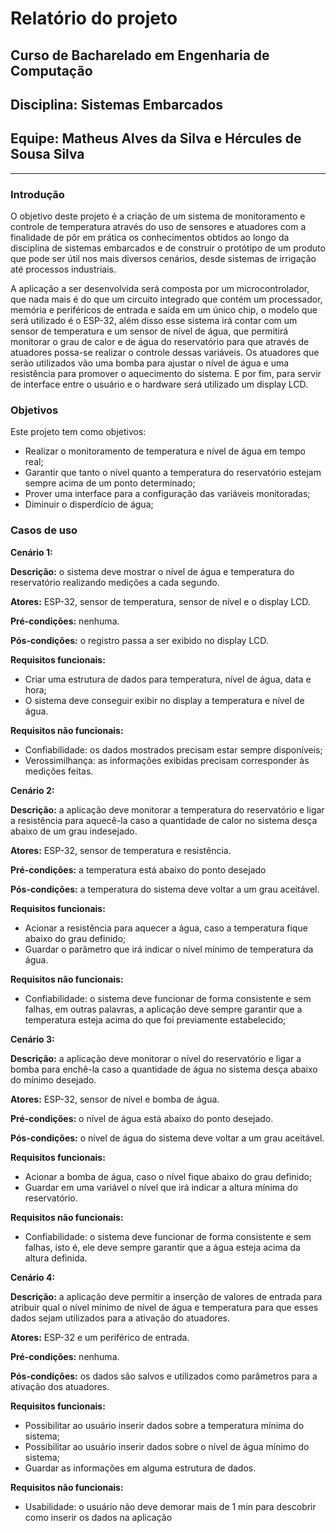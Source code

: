 # Relatório do projeto

## Curso de Bacharelado em Engenharia de Computação

## Disciplina: Sistemas Embarcados

## Equipe: Matheus Alves da Silva e Hércules de Sousa Silva

---

### Introdução

O objetivo deste projeto é a criação de um sistema de monitoramento e controle de temperatura através do uso de sensores e atuadores com a finalidade de pôr em prática os conhecimentos obtidos ao longo da disciplina de sistemas embarcados e de construir o protótipo de um produto que pode ser útil nos mais diversos cenários, desde sistemas de irrigação até processos industriais.

A aplicação a ser desenvolvida será composta por um microcontrolador, que nada mais é do que um circuito integrado que contém um processador, memória e periféricos de entrada e saída em um único chip, o modelo que será utilizado é o ESP-32, além disso esse sistema irá contar com um sensor de temperatura e um sensor de nível de água, que permitirá monitorar o grau de calor e de água do reservatório para que através de atuadores possa-se realizar o controle dessas variáveis. Os atuadores que serão utilizados vão uma bomba para ajustar o nível de água e uma resistência para promover o aquecimento do sistema. E por fim, para servir de interface entre o usuário e o hardware será utilizado um display LCD.

### Objetivos

Este projeto tem como objetivos:

- Realizar o monitoramento de temperatura e nível de água em tempo real;
- Garantir que tanto o nível quanto a temperatura do reservatório estejam sempre acima de um ponto determinado;
- Prover uma interface para a configuração das variáveis monitoradas;
- Diminuir o disperdício de água;

### Casos de uso

**Cenário 1:**

**Descrição:** o sistema deve mostrar o nível de água e temperatura do reservatório realizando medições a cada segundo.

**Atores:** ESP-32, sensor de temperatura, sensor de nível e o display LCD.

**Pré-condições:** nenhuma.

**Pós-condições:** o registro passa a ser exibido no display LCD.

**Requisitos funcionais:**

- Criar uma estrutura de dados para temperatura, nível de água, data e hora;
- O sistema deve conseguir exibir no display a temperatura e nível de água.

**Requisitos não funcionais:**

- Confiabilidade: os dados mostrados precisam estar sempre disponíveis;
- Verossimilhança: as informações exibidas precisam corresponder às medições feitas.

**Cenário 2:**

**Descrição:** a aplicação deve monitorar a temperatura do reservatório e ligar a resistência para aquecê-la caso a quantidade de calor no sistema desça abaixo de um grau indesejado.

**Atores:** ESP-32, sensor de temperatura e resistência.

**Pré-condições:** a temperatura está abaixo do ponto desejado

**Pós-condições:** a temperatura do sistema deve voltar a um grau aceitável.

**Requisitos funcionais:**

- Acionar a resistência para aquecer a água, caso a temperatura fique abaixo do grau definido;
- Guardar o parâmetro que irá indicar o nível mínimo de temperatura da água.

**Requisitos não funcionais:**

- Confiabilidade: o sistema deve funcionar de forma consistente e sem falhas, em outras palavras, a aplicação deve sempre garantir que a temperatura esteja acima do que foi previamente estabelecido;

**Cenário 3:**

**Descrição:** a aplicação deve monitorar o nível do reservatório e ligar a bomba para enchê-la caso a quantidade de água no sistema desça abaixo do mínimo desejado.

**Atores:** ESP-32, sensor de nível e bomba de água.

**Pré-condições:** o nível de água está abaixo do ponto desejado.

**Pós-condições:** o nível de água do sistema deve voltar a um grau aceitável.

**Requisitos funcionais:**

- Acionar a bomba de água, caso o nível fique abaixo do grau definido;
- Guardar em uma variável o nível que irá indicar a altura mínima do reservatório.

**Requisitos não funcionais:**

- Confiabilidade: o sistema deve funcionar de forma consistente e sem falhas, isto é, ele deve sempre garantir que a água esteja acima da altura definida.

**Cenário 4:**

**Descrição:** a aplicação deve permitir a inserção de valores de entrada para atribuir qual o nível mínimo de nível de água e temperatura para que esses dados sejam utilizados para a ativação do atuadores.

**Atores:** ESP-32 e um periférico de entrada.

**Pré-condições:** nenhuma.

**Pós-condições:** os dados são salvos e utilizados como parâmetros para a ativação dos atuadores.

**Requisitos funcionais:**

- Possibilitar ao usuário inserir dados sobre a temperatura mínima do sistema;
- Possibilitar ao usuário inserir dados sobre o nível de água mínimo do sistema;
- Guardar as informações em alguma estrutura de dados.

**Requisitos não funcionais:**

- Usabilidade: o usuário não deve demorar mais de 1 min para descobrir como inserir os dados na aplicação
